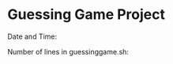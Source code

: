 # Guessing Game Project

Date and Time: <Add the date and time here>

Number of lines in guessinggame.sh: <Add the number of lines here>
